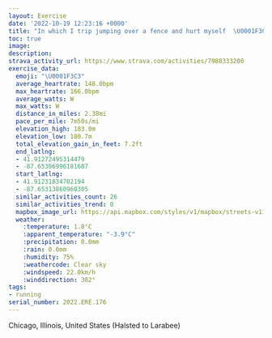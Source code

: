 ```yaml
---
layout: Exercise
date: '2022-10-19 12:23:16 +0000'
title: "In which I trip jumping over a fence and hurt myself  \U0001F3C3"
toc: true
image:
description:
strava_activity_url: https://www.strava.com/activities/7988333200
exercise_data:
  emoji: "\U0001F3C3"
  average_heartrate: 148.0bpm
  max_heartrate: 166.0bpm
  average_watts: W
  max_watts: W
  distance_in_miles: 2.38mi
  pace_per_mile: 7m50s/mi
  elevation_high: 183.0m
  elevation_low: 180.7m
  total_elevation_gain_in_feet: 7.2ft
  end_latlng:
  - 41.91272495314479
  - -87.65306996181607
  start_latlng:
  - 41.91231834702194
  - -87.65313860960305
  similar_activities_count: 26
  similar_activities_trend: 0
  mapbox_image_url: https://api.mapbox.com/styles/v1/mapbox/streets-v11/static/path-5+787af2-1.0(sgy~Fbm~uO%3FwAG%7BA%3FcCEoB%40sEOe%5DCKIIsBBMAEEBeBEiPIy%40%40qAEwBMiAE%7DCAoCB_DKmHAkCASEKEEc%40Sw%40k%40SEK%3FS%40q%40%5EEJAHpAlFHRJFHBjACXBHN%40LA~FHxF%40bDJxAFzBDpHAvBHnJBPDBhAEX%40DD%40THdMBrLJlQ),pin-s-s+e5b22e(-87.65154,41.9137),pin-s-f+89ae00(-87.65119000000001,41.91383000000002)/auto/800x800?access_token=pk.eyJ1Ijoiam9zaGJlY2ttYW4iLCJhIjoiY205eWR2aDd1MWZ6djJrbXc4a3M0bWZleiJ9.XiG9OWkNcZk2QzjJbxLB4A
  weather:
    :temperature: 1.8°C
    :apparent_temperature: "-3.9°C"
    :precipitation: 0.0mm
    :rain: 0.0mm
    :humidity: 75%
    :weathercode: Clear sky
    :windspeed: 22.0km/h
    :winddirection: 302°
tags:
- running
serial_number: 2022.ERE.176
---
```

Chicago, Illinois, United States (Halsted to Larabee)
